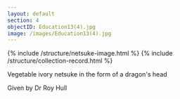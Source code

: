 ```yaml
---
layout: default
section: 4
objectID: Education13(4).jpg
image: /images/Education13(4).jpg
---
```

{% include /structure/netsuke-image.html %}
{% include /structure/collection-record.html %}

Vegetable ivory netsuke in the form of a dragon's head

Given by Dr Roy Hull
